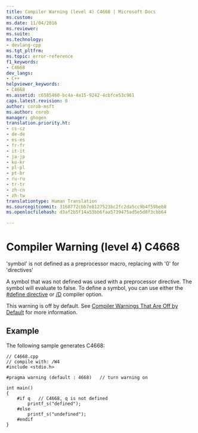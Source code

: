 ```yaml
---
title: Compiler Warning (level 4) C4668 | Microsoft Docs
ms.custom: 
ms.date: 11/04/2016
ms.reviewer: 
ms.suite: 
ms.technology:
- devlang-cpp
ms.tgt_pltfrm: 
ms.topic: error-reference
f1_keywords:
- C4668
dev_langs:
- C++
helpviewer_keywords:
- C4668
ms.assetid: c6585460-bc4a-4a15-9242-4cbfce53c961
caps.latest.revision: 8
author: corob-msft
ms.author: corob
manager: ghogen
translation.priority.ht:
- cs-cz
- de-de
- es-es
- fr-fr
- it-it
- ja-jp
- ko-kr
- pl-pl
- pt-br
- ru-ru
- tr-tr
- zh-cn
- zh-tw
translationtype: Human Translation
ms.sourcegitcommit: 3168772cbb7e8127523bc2fc2da5cc9b4f59beb8
ms.openlocfilehash: d3af2b5f14a53bb6faa5739475ad5e5d8f3cbb64

---
```

# Compiler Warning (level 4) C4668
'symbol' is not defined as a preprocessor macro, replacing with '0' for 'directives'  
  
 A symbol that was not defined was used with a preprocessor directive. The symbol will evaluate to false. To define a symbol, you can use either the [#define directive](../../preprocessor/hash-define-directive-c-cpp.md) or [/D](../../build/reference/d-preprocessor-definitions.md) compiler option.  
  
 This warning is off by default. See [Compiler Warnings That Are Off by Default](../../preprocessor/compiler-warnings-that-are-off-by-default.md) for more information.  
  
## Example  
 The following sample generates C4668:  
  
```  
// C4668.cpp  
// compile with: /W4  
#include <stdio.h>  
  
#pragma warning (default : 4668)   // turn warning on  
  
int main()   
{  
    #if q   // C4668, q is not defined  
        printf_s("defined");  
    #else  
        printf_s("undefined");  
    #endif  
}  
```


<!--HONumber=Jan17_HO1-->


